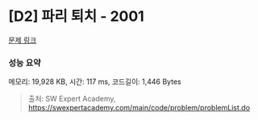# [D2] 파리 퇴치 - 2001 

[문제 링크](https://swexpertacademy.com/main/code/problem/problemDetail.do?contestProbId=AV5PzOCKAigDFAUq) 

### 성능 요약

메모리: 19,928 KB, 시간: 117 ms, 코드길이: 1,446 Bytes



> 출처: SW Expert Academy, https://swexpertacademy.com/main/code/problem/problemList.do